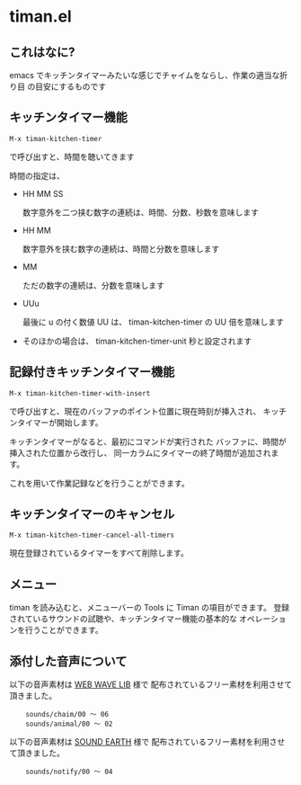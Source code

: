  timan.el 
==========

 これはなに?
-------------

emacs でキッチンタイマーみたいな感じでチャイムをならし、作業の適当な折り目
の目安にするものです



 キッチンタイマー機能
-----------------------

    M-x timan-kitchen-timer

で呼び出すと、時間を聴いてきます

時間の指定は、

   - HH MM SS

     数字意外を二つ挟む数字の連続は、時間、分数、秒数を意味します

   - HH MM

     数字意外を挟む数字の連続は、時間と分数を意味します


   - MM

     ただの数字の連続は、分数を意味します


   - UUu

     最後に u の付く数値 UU は、 timan-kitchen-timer の UU 倍を意味します

   - そのほかの場合は、 timan-kitchen-timer-unit 秒と設定されます


  記録付きキッチンタイマー機能
-------------------------------

    M-x timan-kitchen-timer-with-insert

で呼び出すと、現在のバッファのポイント位置に現在時刻が挿入され、
キッチンタイマーが開始します。

キッチンタイマーがなると、最初にコマンドが実行された
バッファに、時間が挿入された位置から改行し、
同一カラムにタイマーの終了時間が追加されます。

これを用いて作業記録などを行うことができます。

  キッチンタイマーのキャンセル
-------------------------------

    M-x timan-kitchen-timer-cancel-all-timers

現在登録されているタイマーをすべて削除します。


 メニュー
----------

timan を読み込むと、メニューバーの Tools に Timan の項目ができます。
登録されているサウンドの試聴や、キッチンタイマー機能の基本的な
オペレーションを行うことができます。


  添付した音声について
-----------------------

以下の音声素材は [WEB WAVE LIB](http://www.s-t-t.com/wwl/) 様で
配布されているフリー素材を利用させて頂きました。

        sounds/chaim/00 〜 06
        sounds/animal/00 〜 02

以下の音声素材は [SOUND EARTH](http://www.01earth.net/sound/) 様で
配布されているフリー素材を利用させて頂きました。

        sounds/notify/00 〜 04
